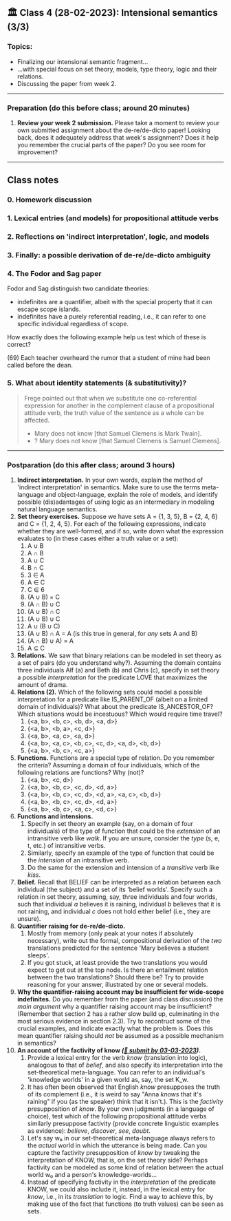 
## 🏛 Class 4 (28-02-2023): Intensional semantics (3/3)

### Topics:
- Finalizing our intensional semantic fragment... 
- ...with special focus on set theory, models, type theory, logic and their relations.
- Discussing the paper from week 2.

----

### Preparation (do this before class; around 20 minutes)

1. **Review your week 2 submission.** Please take a moment to review your own submitted assignment about the de-re/de-dicto paper! Looking back, does it adequately address that week's assignment? Does it help you remember the crucial parts of the paper? Do you see room for improvement?

-----

## Class notes


### 0. Homework discussion


### 1. Lexical entries (and models) for propositional attitude verbs 


### 2. Reflections on 'indirect interpretation', logic, and models


### 3. Finally: a possible derivation of de-re/de-dicto ambiguity



### 4. The Fodor and Sag paper

Fodor and Sag distinguish two candidate theories: 
- indefinites are a quantifier, albeit with the special property that it can escape scope islands.
- indefinites have a purely referential reading, i.e., it can refer to one specific individual regardless of scope.

How exactly does the following example help us test which of these is correct?

(69) Each teacher overheard the rumor that a student of mine had been called before the dean.



### 5. What about identity statements (& substitutivity)?

> Frege pointed out that when we substitute one co-referential expression for another in the complement clause of a propositional attitude verb, the truth value  of the sentence as a whole can be affected.
> 
> - Mary does not know [that Samuel Clemens is Mark Twain].
> - ? Mary does not know [that Samuel Clemens is Samuel Clemens].




-----

### Postparation (do this after class; around 3 hours)

1. **Indirect interpretation.** In your own words, explain the method of 'indirect interpretation' in semantics. Make sure to use the terms meta-language and object-language, explain the role of models, and identify possible (dis)adantages of using logic as an intermediary in modeling natural language semantics. 
2. **Set theory exercises.** Suppose we have sets A = {1, 3, 5}, B = {2, 4, 6} and C = {1, 2, 4, 5}. For each of the following expressions, indicate whether they are well-formed, and if so, write down what the expression evaluates to (in these cases either a truth value or a set):
   1. A ∪ B
   2. A ∩ B
   3. A ∪ C
   4. B ∩ C
   5. 3 ∈ A
   6. A ∈ C
   7. C ∈ 6
   7. (A ∪ B) = C
   8. (A ∩ B) ∪ C
   9. (A ∪ B) ∩ C
   10. (A ∪ B) ∪ C
   11. A ∪ (B ∪ C)
   12. (A ∪ B) ∩ A = A (is this true in general, for _any_ sets A and B)
   13. (A ∩ B) ∪ A) = A
   14. A ⊆ C
3. **Relations.** We saw that binary relations can be modeled in set theory as a set of pairs (do you understand why?). Assuming the domain contains three individuals Alf (a) and Beth (b) and Chris (c), specify in set theory a possible _interpretation_ for the predicate LOVE that maximizes the amount of drama.
4. **Relations (2).** Which of the following sets could model a possible interpretation for a predicate like IS_PARENT_OF (albeit on a limited domain of individuals)? What about the predicate IS_ANCESTOR_OF? Which situations would be incestuous? Which would require time travel?
   1. {<a, b>, <b, c>, <b, d>, <a, d>}
   2. {<a, b>, <b, a>, <c, d>}
   3. {<a, b>, <a, c>, <a, d>}
   4. {<a, b>, <a, c>, <b, c>, <c, d>, <a, d>, <b, d>}
   5. {<a, b>, <b, c>, <c, a>}
5. **Functions.** Functions are a special type of relation. Do you remember the criteria? Assuming a domain of four individuals, which of the following relations are functions? Why (not)?
   1. {<a, b>, <c, d>}
   2. {<a, b>, <b, c>, <c, d>, <d, a>}
   3. {<a, b>, <b, c>, <c, d>, <d, a>, <a, c>, <b, d>}
   4. {<a, b>, <b, c>, <c, d>, <d, a>}
   5. {<a, b>, <b, c>, <a, c>, <d, c>}
6. **Functions and intensions.** 
   1. Specify in set theory an example (say, on a domain of four individuals) of the type of function that could be the _extension_ of an intransitive verb like _walk_. If you are unsure, consider the _type_ (s, e, t, etc.) of intransitive verbs.  
   2. Similarly, specify an example of the type of function that could be the _intension_ of an intransitive verb.
   3. Do the same for the extension and intension of a _transitive_ verb like _kiss_.
7. **Belief.** Recall that BELIEF can be interpreted as a relation between each individual (the subject) and a set of its 'belief worlds'. Specify such a relation in set theory, assuming, say, three individuals and four worlds, such that individual _a_ believes it is raining, individual _b_ believes that it is not raining, and individual _c_ does not hold either belief (i.e., they are unsure).
8. **Quantifier raising for de-re/de-dicto.** 
   1. Mostly from memory (only peak at your notes if absolutely necessary), write out the formal, compositional derivation of the _two_ translations predicted for the sentence 'Mary believes a student sleeps'.
   2. If you got stuck, at least provide the two translations you would expect to get out at the top node. Is there an entailment relation between the two translations? Should there be? Try to provide reasoning for your answer, illustrated by one or several models.
9. **Why the quantifier-raising account may be insufficient for wide-scope indefinites.** Do you remember from the paper (and class discussion) the _main argument_ why a quantifier raising account may be insufficient? (Remember that section 2 has a rather slow build up, culminating in the most serious evidence in section 2.3). Try to recontruct some of the crucial examples, and indicate exactly what the problem is. Does this mean quantifier raising should _not_ be assumed as a possible mechanism in semantics?
10. **An account of the factivity of know _([📩 submit by 03-03-2023](https://brightspace.universiteitleiden.nl/d2l/le/lessons/210127/units/2292941))_.**
    1. Provide a lexical entry for the verb _know_ (translation into logic), analogous to that of _belief_, and also specify its interpretation into the set-theoretical meta-language. You can refer to an individual's 'knowledge worlds' in a given world as, say, the set K_w.
    2. It has often been observed that English _know_ presupposes the truth of its complement (i.e., it is weird to say "Anna _knows_ that it's raining" if you (as the speaker) think that it isn't.). This is the _factivity_ presupposition of _know_. By your own judgments (in a language of choice), test which of the following propositional attitude verbs similarly presuppose factivity (provide concrete linguistic examples as evidence): _believe_, _discover_, _see_, _doubt_.
    3. Let's say w₀ in our set-theoretical meta-language always refers to the _actual_ world in which the utterance is being made. Can you capture the factivity presupposition of _know_ by tweaking the interpretation of KNOW, that is, on the set theory side? Perhaps factivity can be modeled as some kind of relation between the actual world w₀ and a person's knowledge-worlds...
    4. Instead of specifying factivity in the _interpretation_ of the predicate KNOW, we could also include it, instead, in the lexical entry for _know_, i.e., in its _translation_ to logic. Find a way to achieve this, by making use of the fact that functions (to truth values) can be seen as sets.